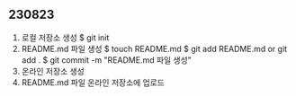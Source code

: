## 230823 ## 
1. 로컬 저장소 생성 
$ git init
2. README.md 파일 생성
$ touch README.md
$ git add README.md or git add .
$ git commit -m "README.md 파일 생성"
3. 온라인 저장소 생성
4. README.md 파일 온라인 저장소에 업로드
